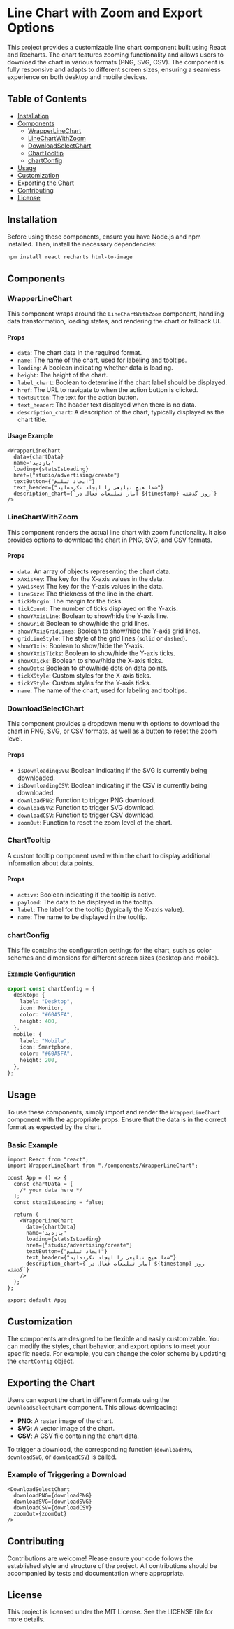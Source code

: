 # **Line Chart with Zoom and Export Options**

This project provides a customizable line chart component built using React and Recharts. The chart features zooming functionality and allows users to download the chart in various formats (PNG, SVG, CSV). The component is fully responsive and adapts to different screen sizes, ensuring a seamless experience on both desktop and mobile devices.

## **Table of Contents**

- [Installation](#installation)
- [Components](#components)
  - [WrapperLineChart](#wrapperlinechart)
  - [LineChartWithZoom](#linechartwithzoom)
  - [DownloadSelectChart](#downloadselectchart)
  - [ChartTooltip](#charttooltip)
  - [chartConfig](#chartconfig)
- [Usage](#usage)
- [Customization](#customization)
- [Exporting the Chart](#exporting-the-chart)
- [Contributing](#contributing)
- [License](#license)

## **Installation**

Before using these components, ensure you have Node.js and npm installed. Then, install the necessary dependencies:

```bash
npm install react recharts html-to-image 
```

## **Components**

### **WrapperLineChart**

This component wraps around the `LineChartWithZoom` component, handling data transformation, loading states, and rendering the chart or fallback UI.

#### **Props**

- `data`: The chart data in the required format.
- `name`: The name of the chart, used for labeling and tooltips.
- `loading`: A boolean indicating whether data is loading.
- `height`: The height of the chart.
- `label_chart`: Boolean to determine if the chart label should be displayed.
- `href`: The URL to navigate to when the action button is clicked.
- `textButton`: The text for the action button.
- `text_header`: The header text displayed when there is no data.
- `description_chart`: A description of the chart, typically displayed as the chart title.

#### **Usage Example**

```tsx
<WrapperLineChart
  data={chartData}
  name='بازدید'
  loading={statsIsLoading}
  href={"studio/advertising/create"}
  textButton={"ایجاد تبلیغ"}
  text_header={"شما هیچ تبلیغی را ایجاد نکرده‌اید"}
  description_chart={`آمار تبلیغات فعال در ${timestamp} روز گذشته`}
/>
```

### **LineChartWithZoom**

This component renders the actual line chart with zoom functionality. It also provides options to download the chart in PNG, SVG, and CSV formats.

#### **Props**

- `data`: An array of objects representing the chart data.
- `xAxisKey`: The key for the X-axis values in the data.
- `yAxisKey`: The key for the Y-axis values in the data.
- `lineSize`: The thickness of the line in the chart.
- `tickMargin`: The margin for the ticks.
- `tickCount`: The number of ticks displayed on the Y-axis.
- `showYAxisLine`: Boolean to show/hide the Y-axis line.
- `showGrid`: Boolean to show/hide the grid lines.
- `showYAxisGridLines`: Boolean to show/hide the Y-axis grid lines.
- `gridLineStyle`: The style of the grid lines (`solid` or `dashed`).
- `showYAxis`: Boolean to show/hide the Y-axis.
- `showYAxisTicks`: Boolean to show/hide the Y-axis ticks.
- `showXTicks`: Boolean to show/hide the X-axis ticks.
- `showDots`: Boolean to show/hide dots on data points.
- `tickXStyle`: Custom styles for the X-axis ticks.
- `tickYStyle`: Custom styles for the Y-axis ticks.
- `name`: The name of the chart, used for labeling and tooltips.

### **DownloadSelectChart**

This component provides a dropdown menu with options to download the chart in PNG, SVG, or CSV formats, as well as a button to reset the zoom level.

#### **Props**

- `isDownloadingSVG`: Boolean indicating if the SVG is currently being downloaded.
- `isDownloadingCSV`: Boolean indicating if the CSV is currently being downloaded.
- `downloadPNG`: Function to trigger PNG download.
- `downloadSVG`: Function to trigger SVG download.
- `downloadCSV`: Function to trigger CSV download.
- `zoomOut`: Function to reset the zoom level of the chart.

### **ChartTooltip**

A custom tooltip component used within the chart to display additional information about data points.

#### **Props**

- `active`: Boolean indicating if the tooltip is active.
- `payload`: The data to be displayed in the tooltip.
- `label`: The label for the tooltip (typically the X-axis value).
- `name`: The name to be displayed in the tooltip.

### **chartConfig**

This file contains the configuration settings for the chart, such as color schemes and dimensions for different screen sizes (desktop and mobile).

#### **Example Configuration**

```ts
export const chartConfig = {
  desktop: {
    label: "Desktop",
    icon: Monitor,
    color: "#60A5FA",
    height: 400,
  },
  mobile: {
    label: "Mobile",
    icon: Smartphone,
    color: "#60A5FA",
    height: 200,
  },
};
```

## **Usage**

To use these components, simply import and render the `WrapperLineChart` component with the appropriate props. Ensure that the data is in the correct format as expected by the chart.

### **Basic Example**

```tsx
import React from "react";
import WrapperLineChart from "./components/WrapperLineChart";

const App = () => {
  const chartData = [
    /* your data here */
  ];
  const statsIsLoading = false;

  return (
    <WrapperLineChart
      data={chartData}
      name='بازدید'
      loading={statsIsLoading}
      href={"studio/advertising/create"}
      textButton={"ایجاد تبلیغ"}
      text_header={"شما هیچ تبلیغی را ایجاد نکرده‌اید"}
      description_chart={`آمار تبلیغات فعال در ${timestamp} روز گذشته`}
    />
  );
};

export default App;
```

## **Customization**

The components are designed to be flexible and easily customizable. You can modify the styles, chart behavior, and export options to meet your specific needs. For example, you can change the color scheme by updating the `chartConfig` object.

## **Exporting the Chart**

Users can export the chart in different formats using the `DownloadSelectChart` component. This allows downloading:

- **PNG**: A raster image of the chart.
- **SVG**: A vector image of the chart.
- **CSV**: A CSV file containing the chart data.

To trigger a download, the corresponding function (`downloadPNG`, `downloadSVG`, or `downloadCSV`) is called.

### **Example of Triggering a Download**

```tsx
<DownloadSelectChart
  downloadPNG={downloadPNG}
  downloadSVG={downloadSVG}
  downloadCSV={downloadCSV}
  zoomOut={zoomOut}
/>
```

## **Contributing**

Contributions are welcome! Please ensure your code follows the established style and structure of the project. All contributions should be accompanied by tests and documentation where appropriate.

## **License**

This project is licensed under the MIT License. See the LICENSE file for more details.
